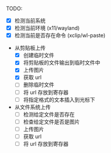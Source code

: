 TODO:
- [x] 检测当前系统
- [x] 检测当前环境 (x11/wayland)
- [x] 检测当前是否存在命令 (xclip/wl-paste)
- 从剪贴板上传
	- [x] 创建临时文件
	- [x] 将剪贴板的文件输出到临时文件中
	- [x] 上传图片
	- [x] 获取 url
	- [ ] 删除临时文件
	- [ ] 将 url 存放到寄存器
	- [ ] 将指定格式的文本插入到光标下
- 从文件系统上传
    - [ ] 检测给定文件是否存在
	- [ ] 检查给定文件是否是图片
	- [ ] 上传图片
	- [ ] 获取 url
	- [ ] 将 url 存放到寄存器
